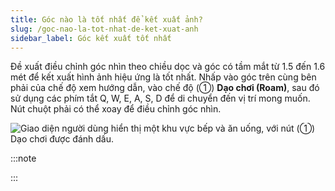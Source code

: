 ```yaml
---
title: Góc nào là tốt nhất để kết xuất ảnh?
slug: /goc-nao-la-tot-nhat-de-ket-xuat-anh
sidebar_label: Góc kết xuất tốt nhất
---
```


Đề xuất điều chỉnh góc nhìn theo chiều dọc và góc có tầm mắt từ 1.5 đến 1.6 mét để kết xuất hình ảnh hiệu ứng là tốt nhất. Nhấp vào góc trên cùng bên phải của chế độ xem hướng dẫn, vào chế độ (①) **Dạo chơi (Roam)**, sau đó sử dụng các phím tắt Q, W, E, A, S, D để di chuyển đến vị trí mong muốn. Nút chuột phải có thể xoay để điều chỉnh góc nhìn.

![Giao diện người dùng hiển thị một khu vực bếp và ăn uống, với nút (①) Dạo chơi được đánh dấu.](https://storage.googleapis.com/jegavn_kb/images/ae6dc625-35c2-41c4-bcb2-db4a2b3bc026.png)

:::note

:::